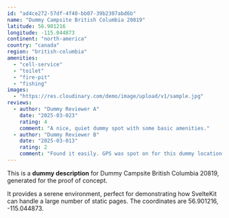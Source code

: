 ```yaml
---
id: "ad4ce272-57df-4f40-bb07-39b2307abd6b"
name: "Dummy Campsite British Columbia 20819"
latitude: 56.901216
longitude: -115.044873
continent: "north-america"
country: "canada"
region: "british-columbia"
amenities:
  - "cell-service"
  - "toilet"
  - "fire-pit"
  - "fishing"
images:
  - "https://res.cloudinary.com/demo/image/upload/v1/sample.jpg"
reviews:
  - author: "Dummy Reviewer A"
    date: "2025-03-023"
    rating: 4
    comment: "A nice, quiet dummy spot with some basic amenities."
  - author: "Dummy Reviewer B"
    date: "2025-03-013"
    rating: 2
    comment: "Found it easily. GPS was spot on for this dummy location."
---
```


This is a **dummy description** for Dummy Campsite British Columbia 20819, generated for the proof of concept.

It provides a serene environment, perfect for demonstrating how SvelteKit can handle a large number of static pages. The coordinates are 56.901216, -115.044873.
